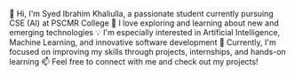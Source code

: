 👋 Hi, I'm Syed Ibrahim Khaliulla, a passionate student currently pursuing CSE (AI) at PSCMR College
🚀 I love exploring and learning about new and emerging technologies
💡 I'm especially interested in Artificial Intelligence, Machine Learning, and innovative software development
🌱 Currently, I'm focused on improving my skills through projects, internships, and hands-on learning
📫 Feel free to connect with me and check out my projects!
